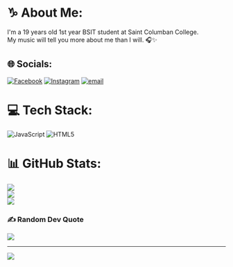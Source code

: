 # ♑ About Me:
I'm a 19 years old 1st year BSIT student at Saint Columban College. <br> My music will tell you more about me than I will. 🎧✨


## 🌐 Socials:
[![Facebook](https://img.shields.io/badge/Facebook-%231877F2.svg?logo=Facebook&logoColor=white)](https://facebook.com/https://web.facebook.com/ThanyaTrazTags4/) [![Instagram](https://img.shields.io/badge/Instagram-%23E4405F.svg?logo=Instagram&logoColor=white)](https://instagram.com/thantags) [![email](https://img.shields.io/badge/Email-D14836?logo=gmail&logoColor=white)](mailto:thanya.tagiobon@sccpag.edu.ph) 

# 💻 Tech Stack:
![JavaScript](https://img.shields.io/badge/javascript-%23323330.svg?style=for-the-badge&logo=javascript&logoColor=%23F7DF1E) ![HTML5](https://img.shields.io/badge/html5-%23E34F26.svg?style=for-the-badge&logo=html5&logoColor=white)
# 📊 GitHub Stats:
![](https://github-readme-stats.vercel.app/api?username=thantags04&theme=graywhite&hide_border=false&include_all_commits=false&count_private=false)<br/>
![](https://nirzak-streak-stats.vercel.app/?user=thantags04&theme=graywhite&hide_border=false)<br/>
![](https://github-readme-stats.vercel.app/api/top-langs/?username=thantags04&theme=graywhite&hide_border=false&include_all_commits=false&count_private=false&layout=compact)

### ✍️ Random Dev Quote
![](https://quotes-github-readme.vercel.app/api?type=vetical&theme=radical)

---
[![](https://visitcount.itsvg.in/api?id=thantags04&icon=0&color=0)](https://visitcount.itsvg.in)

<!-- Proudly created with GPRM ( https://gprm.itsvg.in ) -->
